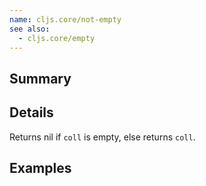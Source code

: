 ```yaml
---
name: cljs.core/not-empty
see also:
  - cljs.core/empty
---
```


## Summary

## Details

Returns nil if `coll` is empty, else returns `coll`.

## Examples
